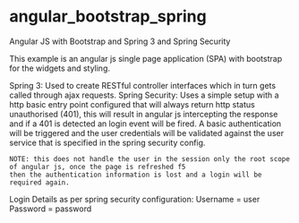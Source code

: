 angular_bootstrap_spring
========================

Angular JS with Bootstrap and Spring 3 and Spring Security

This example is an angular js single page application (SPA) with bootstrap for the widgets and styling.

Spring 3: 
	Used to create RESTful controller interfaces which in turn gets called through ajax requests.
Spring Security:
	Uses a simple setup with a http basic entry point configured that will always return http status unauthorised (401),
	this will result in angular js intercepting the response and if a 401 is detected an login event will be fired.
	A basic authentication will be triggered and the user credentials will be validated against the user service that
	is specified in the spring security config.
	
	NOTE: this does not handle the user in the session only the root scope of angular js, once the page is refreshed f5
	then the authentication information is lost and a login will be required again.

Login Details as per spring security configuration:
	Username = user
	Password = password
